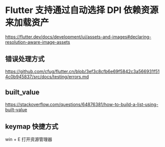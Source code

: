 # Flutter 支持通过自动选择 DPI 依赖资源来加载资产

https://flutter.dev/docs/development/ui/assets-and-images#declaring-resolution-aware-image-assets

## 错误处理方式

https://github.com/cfug/flutter.cn/blob/3ef3c8cfb6e69f5842c3a566931f514c0b945837/src/docs/testing/errors.md

## built_value

https://stackoverflow.com/questions/64876381/how-to-build-a-list-using-built-value

## keymap 快捷方式

win + E 打开资源管理器
